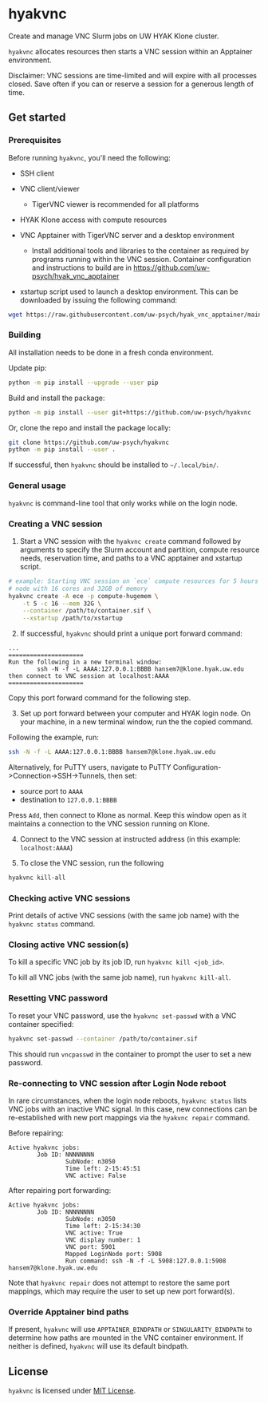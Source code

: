 hyakvnc
=======

Create and manage VNC Slurm jobs on UW HYAK Klone cluster.

`hyakvnc` allocates resources then starts a VNC session within an Apptainer
environment.

Disclaimer: VNC sessions are time-limited and will expire with all processes
closed. Save often if you can or reserve a session for a generous length of
time.

## Get started

### Prerequisites

Before running `hyakvnc`, you'll need the following:
- SSH client
- VNC client/viewer
    - TigerVNC viewer is recommended for all platforms
- HYAK Klone access with compute resources
- VNC Apptainer with TigerVNC server and a desktop environment
    - Install additional tools and libraries to the container as required by
      programs running within the VNC session.
      Container configuration and instructions to build are in https://github.com/uw-psych/hyak_vnc_apptainer

- xstartup script used to launch a desktop environment. This can be downloaded
  by issuing the following command:

```bash
wget https://raw.githubusercontent.com/uw-psych/hyak_vnc_apptainer/main/xfce4_config/xstartup
```

### Building


All installation needs to be done in a fresh conda environment.

Update pip:

```bash
python -m pip install --upgrade --user pip
```

Build and install the package:

```bash
python -m pip install --user git+https://github.com/uw-psych/hyakvnc
```

Or, clone the repo and install the package locally:

```bash
git clone https://github.com/uw-psych/hyakvnc
python -m pip install --user .
```

If successful, then `hyakvnc` should be installed to `~/.local/bin/`.

### General usage

`hyakvnc` is command-line tool that only works while on the login node.

### Creating a VNC session

1. Start a VNC session with the `hyakvnc create` command followed by arguments
   to specify the Slurm account and partition, compute resource needs,
   reservation time, and paths to a VNC apptainer and xstartup script.

```bash
# example: Starting VNC session on `ece` compute resources for 5 hours on a
# node with 16 cores and 32GB of memory
hyakvnc create -A ece -p compute-hugemem \
    -t 5 -c 16 --mem 32G \
    --container /path/to/container.sif \
    --xstartup /path/to/xstartup
```

2. If successful, `hyakvnc` should print a unique port forward command:

```
...
=====================
Run the following in a new terminal window:
        ssh -N -f -L AAAA:127.0.0.1:BBBB hansem7@klone.hyak.uw.edu
then connect to VNC session at localhost:AAAA
=====================
```

Copy this port forward command for the following step.

3. Set up port forward between your computer and HYAK login node. On your
   machine, in a new terminal window, run the the copied command.

Following the example, run:

```bash
ssh -N -f -L AAAA:127.0.0.1:BBBB hansem7@klone.hyak.uw.edu
```

Alternatively, for PuTTY users, navigate to
PuTTY Configuration->Connection->SSH->Tunnels, then set:
  - source port to `AAAA`
  - destination to `127.0.0.1:BBBB`

Press `Add`, then connect to Klone as normal. Keep this window open as it
maintains a connection to the VNC session running on Klone.

4. Connect to the VNC session at instructed address (in this example:
   `localhost:AAAA`)

5. To close the VNC session, run the following

```bash
hyakvnc kill-all
```

### Checking active VNC sessions

Print details of active VNC sessions (with the same job name) with the
`hyakvnc status` command.

### Closing active VNC session(s)

To kill a specific VNC job by its job ID, run `hyakvnc kill <job_id>`.

To kill all VNC jobs (with the same job name), run `hyakvnc kill-all`.

### Resetting VNC password

To reset your VNC password, use the `hyakvnc set-passwd` with a VNC container
specified:

```bash
hyakvnc set-passwd --container /path/to/container.sif
```

This should run `vncpasswd` in the container to prompt the user to set a new
password.

### Re-connecting to VNC session after Login Node reboot

In rare circumstances, when the login node reboots, `hyakvnc status` lists VNC
jobs with an inactive VNC signal. In this case, new connections can be
re-established with new port mappings via the `hyakvnc repair` command.

Before repairing:

```
Active hyakvnc jobs:
        Job ID: NNNNNNNN
                SubNode: n3050
                Time left: 2-15:45:51
                VNC active: False
```

After repairing port forwarding:

```
Active hyakvnc jobs:
        Job ID: NNNNNNNN
                SubNode: n3050
                Time left: 2-15:34:30
                VNC active: True
                VNC display number: 1
                VNC port: 5901
                Mapped LoginNode port: 5908
                Run command: ssh -N -f -L 5908:127.0.0.1:5908 hansem7@klone.hyak.uw.edu
```

Note that `hyakvnc repair` does not attempt to restore the same port mappings,
which may require the user to set up new port forward(s).

### Override Apptainer bind paths

If present, `hyakvnc` will use `APPTAINER_BINDPATH` or `SINGULARITY_BINDPATH` to
determine how paths are mounted in the VNC container environment. If neither is
defined, `hyakvnc` will use its default bindpath.

## License

`hyakvnc` is licensed under [MIT License](LICENSE).
